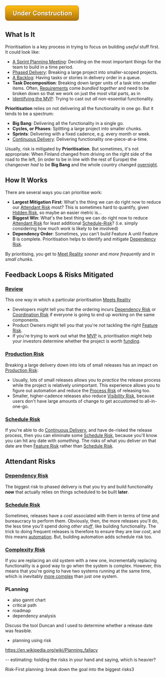 ![Under Construction](images/state/uc.png)


## What Is It

Prioritisation is a key process in trying to focus on building _useful_ stuff first.   It could look like:

 - [A Sprint Planning Meeting](Agile): Deciding on the most important things for the team to build in a time period.
 - [Phased Delivery](Waterfall): Breaking a large project into smaller-scoped projects.
 - [A Backlog](Lean): Having tasks or stories in delivery order in a queue.
 - **Task Decomposition**:  Breaking down larger units of a task into smaller items.  Often, [Requirements](Requirements-Capture) come _bundled together_ and need to be broken down so that we work on just the most vital parts, as in
 - [Identifying the MVP](): Trying to cast out _all_ non-essential functionality.    
 
**Prioritisation** relies on not delivering all the functionality in one go.  But it tends to be a spectrum:

- **Big Bang**:  Delivering all the functionality in a single go.
- **Cycles, or Phases**:  Splitting a large project into smaller chunks.
- **Sprints**: Delivering with a fixed cadence, e.g. every month or week.
- [Continuous Delivery](Continous-Delivery): Delivering functionality one-piece-at-a-time.

Usually, risk is mitigated by **Prioritisation**.  But sometimes, it's not appropriate:  When Finland changed from driving on the right side of the road to the left, (in order to be in line with the rest of Europe) the changeover _had_ to be **Big Bang** and the whole country changed [overnight]().

## How It Works

There are several ways you can prioritise work:

- **Largest Mitigation First**:  What's the thing we can do right now to reduce our [Attendant Risk](Glossary#attendant-risk) most?  This is sometimes hard to quantify, given [Hidden Risk](Glossary#Hidden-Risk), so maybe an easier metric is...
- **Biggest Win**:  What's the best thing we can do right now to reduce [Attendant Risk](Glossary#attendant-risk) for least additional [Schedule-Risk](Scarcity-Risk#schedule-risk)?  (i.e. simply considering how much *work* is likely to be involved)
- **Dependency Order**:  Sometimes, you can't build Feature A until Feature B is complete.   Prioritisation helps to identify and mitigate [Dependency Risk](Dependency-Risk.md).

By prioritising, you get to [Meet Reality](Meeting-Reality) _sooner_ and _more frequently_ and in _small chunks_.

## Feedback Loops & Risks Mitigated

### [Review](Sign-Off) 

This one way in which a particular prioritisation [Meets Reality](Meeting-Reality)

- Developers might tell you that the ordering incurs [Dependency Risk](Dependency-Risk.md) or [Coordination Risk](Coordination-Risk) if everyone is going to end up working on the same components.
- Product Owners might tell you that you're not tackling the right [Feature Risk](Feature-Risk).
- If you're trying to work out what the [MVP]() is, prioritisation might help your investors determine whether the project is worth [funding](Scarcity-Risk#schedule-risk).

### [Production Risk](Production-Risk)

Breaking a large delivery down into lots of small releases has an impact on [Production Risk](Production-Risk):

 - Usually, lots of small releases allows you to _practice_ the release process while the project is relatively unimportant.  This experience allows you to figure out automation and reduce the [Process Risk](Process-Risk) of releasing too.
 - Smaller, higher-cadence releases also reduce [Visibility Risk](Visibility-Risk), because users don't have large amounts of change to get accustomed to all-in-one-go.   
 
### [Schedule Risk](Scarcity-Risk#schedule-risk)

If you're able to do [Continuous Delivery](DevOps), and have de-risked the release process, then you can eliminate some [Schedule Risk](Scarcity-Risk#schedule-risk), because you'll know you can hit any date with _something_.  The risks of what you deliver on that date are then [Feature Risk]() rather than [Schedule Risk](Scarcity-Risk#schedule-risk).

## Attendant Risks

### [Dependency Risk](Dependency-Risk.md)

The biggest risk to phased delivery is that you try and build functionality **now** that actually relies on things scheduled to be built **later**.  

### [Schedule Risk](Scarcity-Risk#schedule-risk)

Sometimes, releases have a _cost_ associated with them in terms of time and bureaucracy to perform them.   Obviously, then, the more releases you'll do, the less time you'll spend doing _other stuff_, like building functionality.   The trick to doing frequent releases is therefore to ensure they are _low cost_, and this means [automation](DevOps).   But, building automation adds schedule risk too.

### [Complexity Risk](Complexity-Risk)

If you are replacing an old system with a new one, incrementally replacing functionality is a good way to go when the system is complex.  However, this means that you're going to have two systems running at the same time, which is inevitably [more complex](Complexity-Risk) than just one system.  



### PLanning

- also  gannt chart
- critical path
- roadmap
- dependency analysis

Discuss the tool Duncan and I used to determine whether a release date was feasible.

- planning using risk

https://en.wikipedia.org/wiki/Planning_fallacy

-- estimating:  holding the risks in your hand and saying, which is heavier?


Risk-First planning:  break down the goal into the biggest risks3